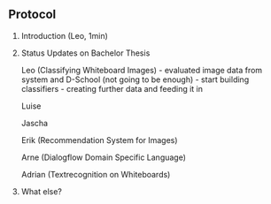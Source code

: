 ## Protocol

1. Introduction (Leo, 1min)

2. Status Updates on Bachelor Thesis  

    Leo (Classifying Whiteboard Images)
        - evaluated image data from system and D-School (not going to be enough)
        - start building classifiers
        - creating further data and feeding it in
    
    Luise
    
    Jascha
    
    Erik (Recommendation System for Images)
    
    Arne (Dialogflow Domain Specific Language)
    
    Adrian (Textrecognition on Whiteboards)

3. What else?


